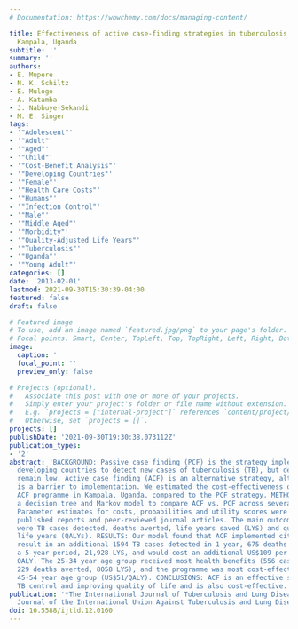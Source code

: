 ```yaml
---
# Documentation: https://wowchemy.com/docs/managing-content/

title: Effectiveness of active case-finding strategies in tuberculosis control in
  Kampala, Uganda
subtitle: ''
summary: ''
authors:
- E. Mupere
- N. K. Schiltz
- E. Mulogo
- A. Katamba
- J. Nabbuye-Sekandi
- M. E. Singer
tags:
- '"Adolescent"'
- '"Adult"'
- '"Aged"'
- '"Child"'
- '"Cost-Benefit Analysis"'
- '"Developing Countries"'
- '"Female"'
- '"Health Care Costs"'
- '"Humans"'
- '"Infection Control"'
- '"Male"'
- '"Middle Aged"'
- '"Morbidity"'
- '"Quality-Adjusted Life Years"'
- '"Tuberculosis"'
- '"Uganda"'
- '"Young Adult"'
categories: []
date: '2013-02-01'
lastmod: 2021-09-30T15:30:39-04:00
featured: false
draft: false

# Featured image
# To use, add an image named `featured.jpg/png` to your page's folder.
# Focal points: Smart, Center, TopLeft, Top, TopRight, Left, Right, BottomLeft, Bottom, BottomRight.
image:
  caption: ''
  focal_point: ''
  preview_only: false

# Projects (optional).
#   Associate this post with one or more of your projects.
#   Simply enter your project's folder or file name without extension.
#   E.g. `projects = ["internal-project"]` references `content/project/deep-learning/index.md`.
#   Otherwise, set `projects = []`.
projects: []
publishDate: '2021-09-30T19:30:38.073112Z'
publication_types:
- '2'
abstract: 'BACKGROUND: Passive case finding (PCF) is the strategy implemented by most
  developing countries to detect new cases of tuberculosis (TB), but detection rates
  remain low. Active case finding (ACF) is an alternative strategy, although cost
  is a barrier to implementation. We estimated the cost-effectiveness of a city-wide
  ACF programme in Kampala, Uganda, compared to the PCF strategy. METHODS: We developed
  a decision tree and Markov model to compare ACF vs. PCF across several outcome measures.
  Parameter estimates for costs, probabilities and utility scores were obtained from
  published reports and peer-reviewed journal articles. The main outcome measures
  were TB cases detected, deaths averted, life years saved (LYS) and quality-adjusted
  life years (QALYs). RESULTS: Our model found that ACF implemented city-wide would
  result in an additional 1594 TB cases detected in 1 year, 675 deaths averted over
  a 5-year period, 21,928 LYS, and would cost an additional US$109 per additional
  QALY. The 25-34 year age group received most health benefits (556 cases detected,
  229 deaths averted, 8058 LYS), and the programme was most cost-effective in the
  45-54 year age group (US$51/QALY). CONCLUSIONS: ACF is an effective strategy for
  TB control and improving quality of life and is also cost-effective.'
publication: '*The International Journal of Tuberculosis and Lung Disease: The Official
  Journal of the International Union Against Tuberculosis and Lung Disease*'
doi: 10.5588/ijtld.12.0160
---
```

